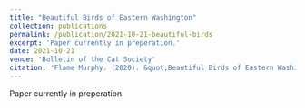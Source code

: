 ```yaml
---
title: "Beautiful Birds of Eastern Washington"
collection: publications
permalink: /publication/2021-10-21-beautiful-birds
excerpt: 'Paper currently in preperation.'
date: 2021-10-21
venue: 'Bulletin of the Cat Society'
citation: 'Flame Murphy. (2020). &quot;Beautiful Birds of Eastern Washington&quot; <i>Bulletin of the Cat Society</i>. 1(2).'
---
```


Paper currently in preperation.
